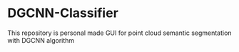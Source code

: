 # DGCNN-Classifier
This repository is personal made GUI for point cloud semantic segmentation with DGCNN algorithm
